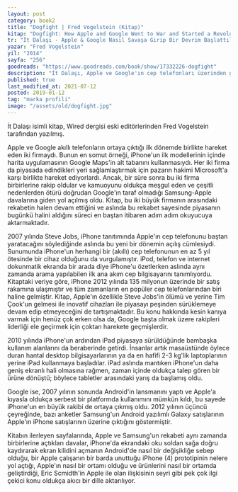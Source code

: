 ```yaml
---
layout: post  
category: book2  
title: "Dogfight | Fred Vogelstein (Kitap)"  
kitap: "Dogfight: How Apple and Google Went to War and Started a Revolution"  
tr: "İt Dalaşı - Apple & Google Nasıl Savaşa Girip Bir Devrim Başlattılar?"  
yazar: "Fred Vogelstein"  
yil: "2014"  
sayfa: "256"  
goodreads: "https://www.goodreads.com/book/show/17332226-dogfight"
description: "İt Dalaşı, Apple ve Google'ın cep telefonları üzerinden giriştikleri savaşı ve aralarındaki rekabeti anlatıyor."
published: true
last_modified_at: 2021-07-12
posted: 2019-01-12
tag: "marka profili"
image: "/assets/old/dogfight.jpg"
---
```


İt Dalaşı isimli kitap, Wired dergisi eski editörlerinden Fred Vogelstein tarafından yazılmış.  

Apple ve Google akıllı telefonların ortaya çıktığı ilk dönemde birlikte hareket eden iki firmaydı. Bunun en somut örneği, iPhone'un ilk modellerinin içinde harita uygulamasının Google Maps'in alt tabanını kullanmasıydı. Her iki firma da piyasada edindikleri yeri sağlamlaştırmak için pazarın hakimi Microsoft'a karşı birlikte hareket ediyorlardı. Ancak, bir süre sonra bu iki firma birbirlerine rakip oldular ve kamuoyunu oldukça meşgul eden ve çeşitli nedenlerden ötürü doğrudan Google'ın taraf olmadığı Samsung-Apple davalarına giden yol açılmış oldu. Kitap, bu iki büyük firmanın arasındaki rekabetin halen devam ettiğini ve aslında bu rekabet sayesinde piyasanın bugünkü halini aldığını süreci en baştan itibaren adım adım okuyucuya aktarmaktadır.  
  
2007 yılında Steve Jobs, iPhone tanıtımında Apple'ın cep telefonunu baştan yaratacağını söylediğinde aslında bu yeni bir dönemin açılış cümlesiydi. Sunumunda iPhone'un herhangi bir (akıllı) cep telefonunun en az 5 yıl ötesinde bir cihaz olduğunu da vurgulamıştır. iPod, telefon ve internet dokunmatik ekranda bir arada diye iPhone'u özetlerken aslında aynı zamanda arama yapılabilen ilk ana akım cep bilgisayarını tanımlıyordu. Kitaptaki veriye göre, iPhone 2012 yılında 135 milyonun üzerinde bir satış rakamına ulaşmıştır ve tüm zamanların en popüler cep telefonlarından biri haline gelmiştir. Kitap, Apple'ın özellikle Steve Jobs'in ölümü ve yerine Tim Çook'un gelmesi ile inovatif cihazları ile piyasayı peşinden sürüklemeye devam edip etmeyeceğini de tartışmaktadır. Bu konu hakkında kesin kanıya varmak için henüz çok erken olsa da, Google başta olmak üzere rakipleri liderliği ele geçirmek için çoktan harekete geçmişlerdir.  
  
2010 yılında iPhone'un ardından iPad piyasaya sürüldüğünde bambaşka kullanım alanlarını da beraberinde getirdi. İnsanlar artık masaüstünde öylece duran hantal desktop bilgisayarlarının ya da en hafifi 2-3 kg'lik laptoplarının yerine iPad kullanmaya başladılar. iPad aslında mantıken iPhone'un daha geniş ekranlı hali olmasına rağmen, zaman içinde oldukça talep gören bir ürüne dönüştü; böylece tabletler arasındaki yarış da başlamış oldu.  
  
Google ise, 2007 yılının sonunda Android'in lansmanını yaptı ve Apple'a kıyasla oldukça serbest bir platformda kullanımını mümkün kıldı, bu sayede iPhone'un en büyük rakibi de ortaya çıkmış oldu. 2012 yılının üçüncü çeyreğinde, bazı anketler Samsung'un Android yazılımlı Galaxy satışlarının Apple'ın iPhone satışlarının üzerine çıktığını göstermiştir.  
  
Kitabın ilerleyen sayfalarında, Apple ve Samsung'un rekabeti aynı zamanda birbirlerine açtıkları davalar, iPhone'da ekrandaki oku soldan sağa doğru kaydırarak ekran kilidini açmanın Android'de nasıl bir değişikliğe sebep olduğu, bir Apple çalışanın bir barda unuttuğu iPhone (4) prototipinin nelere yol açtığı, Apple'ın nasıl bir ortamı olduğu ve ürünlerini nasıl bir ortamda geliştirdiği, Eric Scmidth'in Apple ile olan ilişkisinin seyri gibi pek çok ilgi çekici konu oldukça akıcı bir dille aktarılıyor.  
    
	
	
